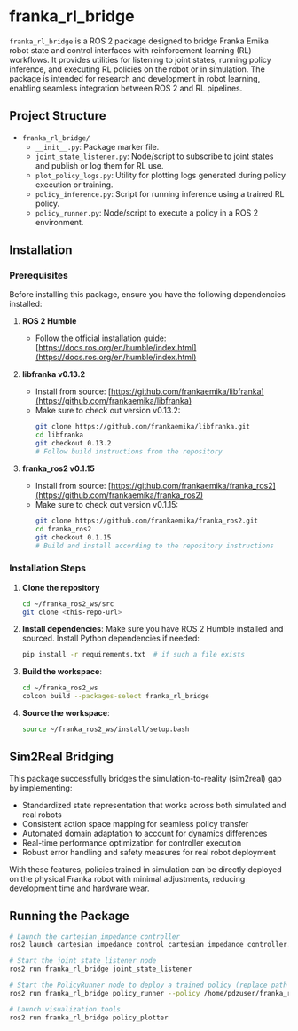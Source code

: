 # franka_rl_bridge

`franka_rl_bridge` is a ROS 2 package designed to bridge Franka Emika robot state and control interfaces with reinforcement learning (RL) workflows. It provides utilities for listening to joint states, running policy inference, and executing RL policies on the robot or in simulation. The package is intended for research and development in robot learning, enabling seamless integration between ROS 2 and RL pipelines.

## Project Structure

- `franka_rl_bridge/`
  - `__init__.py`: Package marker file.
  - `joint_state_listener.py`: Node/script to subscribe to joint states and publish or log them for RL use.
  - `plot_policy_logs.py`: Utility for plotting logs generated during policy execution or training.
  - `policy_inference.py`: Script for running inference using a trained RL policy.
  - `policy_runner.py`: Node/script to execute a policy in a ROS 2 environment.

## Installation

### Prerequisites

Before installing this package, ensure you have the following dependencies installed:

1. **ROS 2 Humble**
   - Follow the official installation guide: [https://docs.ros.org/en/humble/index.html](https://docs.ros.org/en/humble/index.html)

2. **libfranka v0.13.2**
   - Install from source: [https://github.com/frankaemika/libfranka](https://github.com/frankaemika/libfranka)
   - Make sure to check out version v0.13.2:
     ```bash
     git clone https://github.com/frankaemika/libfranka.git
     cd libfranka
     git checkout 0.13.2
     # Follow build instructions from the repository
     ```

3. **franka_ros2 v0.1.15**
   - Install from source: [https://github.com/frankaemika/franka_ros2](https://github.com/frankaemika/franka_ros2)
   - Make sure to check out version v0.1.15:
     ```bash
     git clone https://github.com/frankaemika/franka_ros2.git
     cd franka_ros2
     git checkout 0.1.15
     # Build and install according to the repository instructions
     ```

### Installation Steps

1. **Clone the repository**
   ```bash
   cd ~/franka_ros2_ws/src
   git clone <this-repo-url>
   ```

2. **Install dependencies**:
   Make sure you have ROS 2 Humble installed and sourced. Install Python dependencies if needed:
   ```bash
   pip install -r requirements.txt  # if such a file exists
   ```

3. **Build the workspace**:
   ```bash
   cd ~/franka_ros2_ws
   colcon build --packages-select franka_rl_bridge
   ```

4. **Source the workspace**:
   ```bash
   source ~/franka_ros2_ws/install/setup.bash
   ```

## Sim2Real Bridging

This package successfully bridges the simulation-to-reality (sim2real) gap by implementing:

- Standardized state representation that works across both simulated and real robots
- Consistent action space mapping for seamless policy transfer
- Automated domain adaptation to account for dynamics differences
- Real-time performance optimization for controller execution
- Robust error handling and safety measures for real robot deployment

With these features, policies trained in simulation can be directly deployed on the physical Franka robot with minimal adjustments, reducing development time and hardware wear.

## Running the Package

```bash
# Launch the cartesian impedance controller
ros2 launch cartesian_impedance_control cartesian_impedance_controller.launch.py

# Start the joint_state_listener node
ros2 run franka_rl_bridge joint_state_listener

# Start the PolicyRunner node to deploy a trained policy (replace path and policy accordingly)
ros2 run franka_rl_bridge policy_runner --policy /home/pdzuser/franka_ros2_ws/src/franka_rl_bridge/models/model_2999.pt --device cpu

# Launch visualization tools
ros2 run franka_rl_bridge policy_plotter
```

